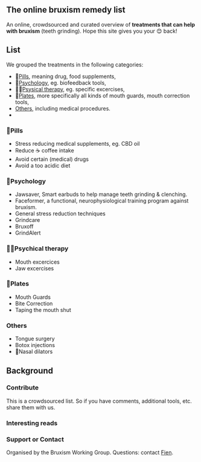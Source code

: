 ## The online bruxism remedy list

An online, crowdsourced and curated overview of **treatments that can help with bruxism** (teeth grinding). Hope this site gives you your 😊 back!

## List

We grouped the treatments in the following categories:
- 💊[Pills](#Pills), meaning drug, food supplements, 
- 🧠[Psychology](#Psychology), eg. biofeedback tools,
- 🏃‍♀️[Psysical therapy](#Psysical-therapy), eg. specific excercises,
- 🦷[Plates](#Plates), more specifically all kinds of mouth guards, mouth correction tools,
- [Others](#Others), including medical procedures.
- 
### 💊Pills
- Stress reducing medical supplements, eg. CBD oil
- Reduce ☕ coffee intake
- Avoid certain (medical) drugs 
- Avoid a too acidic diet	

### 🧠Psychology
- Jawsaver, Smart earbuds to help manage teeth grinding & clenching.
- Faceformer, a functional, neurophysiological training program against bruxism.
- General stress reduction techniques
- Grindcare
- Bruxoff
- GrindAlert

### 🏃‍♀️Psychical therapy
- Mouth excercices	
- Jaw excercises

### 🦷Plates
- Mouth Guards
- Bite Correction	
- Taping the mouth shut

### Others
- Tongue surgery
- Botox injections
- 👃Nasal dilators


## Background

### Contribute
This is a crowdsourced list. So if you have comments, additional tools, etc. share them with us.

### Interesting reads

### Support or Contact

Organised by the Bruxism Working Group.
Questions: contact [Fien](https://www.fienjonnaert.be).
